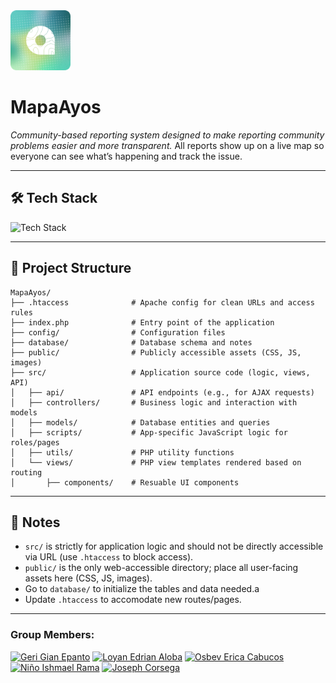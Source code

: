 <img src="./public/img/favicon.png" alt="logo" width="96">

# MapaAyos

*Community-based reporting system designed to make reporting community problems easier and more transparent.*
All reports show up on a live map so everyone can see what’s happening and track the issue.

---

## 🛠 Tech Stack

![Tech Stack](https://skills-icons.vercel.app/api/icons?i=html,js,css,php,xampp,mysql,bootstrap)

---

## 📁 Project Structure

```
MapaAyos/
├── .htaccess              # Apache config for clean URLs and access rules
├── index.php              # Entry point of the application
├── config/                # Configuration files
├── database/              # Database schema and notes
├── public/                # Publicly accessible assets (CSS, JS, images)
├── src/                   # Application source code (logic, views, API)
│   ├── api/               # API endpoints (e.g., for AJAX requests)
│   ├── controllers/       # Business logic and interaction with models
│   ├── models/            # Database entities and queries
│   ├── scripts/           # App-specific JavaScript logic for roles/pages
│   ├── utils/             # PHP utility functions
│   └── views/             # PHP view templates rendered based on routing
│       ├── components/    # Resuable UI components
```

---

## 📌 Notes

- `src/` is strictly for application logic and should not be directly accessible via URL (use `.htaccess` to block access).
- `public/` is the only web-accessible directory; place all user-facing assets here (CSS, JS, images).
- Go to `database/` to initialize the tables and data needed.a
- Update `.htaccess` to accomodate new routes/pages.

---

### Group Members:

[![Geri Gian Epanto](https://github.com/gian-gg.png?size=48 "Geri Gian Epanto")](https://github.com/gian-gg) [![Loyan Edrian Aloba](https://github.com/AlobaLoy.png?size=48 "Loyan Edrian Aloba")](https://github.com/AlobaLoy) [![Osbev Erica Cabucos](https://github.com/osbev.png?size=48 "Osbev Erica Cabucos")](https://github.com/osbev) [![Niño Ishmael Rama](https://github.com/NinoRama.png?size=48 "Niño Ishmael Rama")](https://github.com/NinoRama) [![Joseph Corsega](https://github.com/watsonjph.png?size=48 "Joseph Corsega")](https://github.com/watsonjph)
